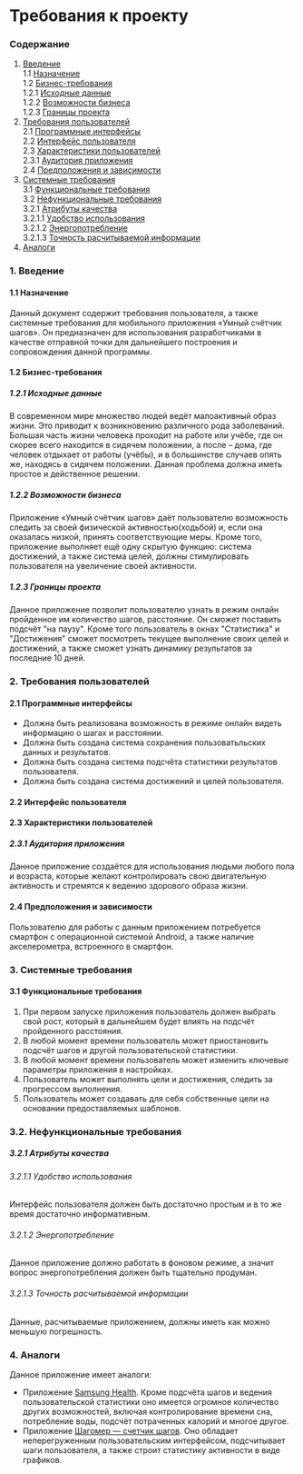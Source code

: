 # Требования к проекту
### Содержание
1. [Введение](#1) <br>
    1.1 [Назначение](#1.1) <br>
    1.2 [Бизнес-требования](#1.2) <br>
      1.2.1 [Исходные данные](#1.2.1) <br>
      1.2.2 [Возможности бизнеса](#1.2.2) <br>
      1.2.3 [Границы проекта](#1.2.3) <br>
  2. [Требования пользователей](#2) <br>
    2.1 [Программные интерфейсы](#2.1) <br>
    2.2 [Интерфейс пользователя](#2.2) <br>
    2.3 [Характеристики пользователей](#2.3) <br>
      2.3.1 [Аудитория приложения](#2.3.1) <br>
    2.4 [Предположения и зависимости](#2.4) <br>
  3. [Системные требования](#3) <br>
    3.1 [Функциональные требования](#3.1) <br>
    3.2 [Нефункциональные требования](#3.2) <br>
      3.2.1 [Атрибуты качества](#3.2.1) <br>
        3.2.1.1 [Удобство использования](#3.2.1.1) <br>
        3.2.1.2 [Энергопотребление](#3.2.1.2) <br>
        3.2.1.3 [Точность расчитываемой информации](#3.2.1.3) <br>
  4. [Аналоги](#4) <br>
      

### 1. Введение <a name="1"></a>
#### 1.1 Назначение <a name="1.1"></a>
Данный документ содержит требования пользователя, а также системные требования для мобильного приложения «Умный счётчик шагов». 
Он предназначен для использования разработчиками в качестве отправной точки для дальнейшего построения и сопровождения данной программы.
#### 1.2 Бизнес-требования <a name="1.2"></a>
##### 1.2.1 Исходные данные <a name="1.2.1"></a>
В современном мире множество людей ведёт малоактивный образ жизни. Это приводит к возникновению различного рода заболеваний. 
Большая часть жизни человека проходит на работе или учёбе, где он скорее всего находится в сидячем положении, а после – дома, 
где человек отдыхает от работы (учёбы), и в большинстве случаев опять же, находясь в сидячем положении. Данная проблема должна 
иметь простое и действенное решении.
##### 1.2.2 Возможности бизнеса <a name="1.2.2"></a>
Приложение «Умный счётчик шагов» даёт пользователю возможность следить за своей физической активностью(ходьбой) и, 
если она оказалась низкой, принять соответствующие меры. Кроме того, приложение выполняет ещё одну скрытую функцию: 
система достижений, а также система целей, должны стимулировать пользователя на увеличение своей активности.
##### 1.2.3 Границы проекта <a name="1.2.3"></a>
Данное приложение позволит пользователю узнать в режим онлайн пройденное им количество шагов, расстояние.
Он сможет поставить подсчёт "на паузу". Кроме того пользователь в окнах "Статистика" и "Достижения" сможет посмотреть текущее выполнение 
своих целей и достижений, а также сможет узнать динамику результатов за последние 10 дней. 

### 2. Требования пользователей <a name="2"></a>
#### 2.1 Программные интерфейсы <a name="2.1"></a>
  - Должна быть реализована возможность в режиме онлайн видеть информацию о шагах и расстоянии.
  - Должна быть создана система сохранения пользоватьльских данных и результатов.
  - Должна быть создана система подсчёта статистики результатов пользователя.
  - Должна быть создана система достижений и целей пользователя.
#### 2.2 Интерфейс пользователя <a name="2.2"></a>

#### 2.3 Характеристики пользователей <a name="2.3"></a>
##### 2.3.1 Аудитория приложения  <a name="2.3.1"></a>
Данное приложение создаётся для использования людьми любого пола и возраста, которые желают контролировать свою двигательную активность 
и стремятся к ведению здорового образа жизни.
#### 2.4 Предположения и зависимости <a name="2.4"></a>
Пользователю для работы с данным приложением потребуется смартфон с операционной системой Android, а также наличие акселерометра,
встроенного в смартфон.

### 3. Системные требования <a name="3"></a>
#### 3.1 Функциональные требования <a name="3.1"></a>
  1. При первом запуске приложения пользователь должен выбрать свой рост, который в дальнейшем будет влиять на подсчёт пройденного расстояния.
  2. В любой момент времени пользователь может приостановить подсчёт шагов и другой пользовательской статистики.
  3. В любой момент времени пользователь может изменить ключевые параметры приложения в настройках.
  4. Пользователь может выполнять цели и достижения, следить за прогрессом выполнения.
  5. Пользователь может создавать для себя собственные цели на основании предоставляемых шаблонов. 
### 3.2. Нефункциональные требования <a name="3.2"></a>
##### 3.2.1 Атрибуты качества <a name="3.2.1"></a>
###### 3.2.1.1 Удобство использования <a name="3.2.1.1"></a>
Интерфейс пользователя должен быть достаточно простым и в то же время достаточно информативным.
###### 3.2.1.2 Энергопотребление <a name="3.2.1.2"></a>
Данное приложение должно работать в фоновом режиме, а значит вопрос энергопотребления должен быть тщательно продуман.
###### 3.2.1.3 Точность расчитываемой информации <a name="3.2.1.3"></a>
Данные, расчитываемые приложением, должны иметь как можно меньшую погрешность. 

### 4. Аналоги <a name="4"></a>
Данное приложение имеет аналоги:
  - Приложение [Samsung Health](https://play.google.com/store/apps/details?id=com.sec.android.app.shealth&hl=ru). Кроме подсчёта шагов и ведения пользовательской статистики оно имеется огромное количество других возможностей,
  включая контролирование времени сна, потребление воды, подсчёт потраченных калорий и многое другое. 
  - Приложение [Шагомер — счетчик шагов](https://play.google.com/store/apps/details?id=com.tayu.tau.pedometer&hl=ru). Оно обладает неперегруженным пользовательским интерфейсом, подсчитывает шаги пользователя, 
  а также строит статистику активности в виде графиков. 



